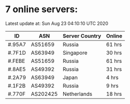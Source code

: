 # 7 online servers:

Latest update at: Sun Aug 23 04:10:10 UTC 2020

| ID | ASN | Server Country | Online |
| -- | --- | -------------- | ------ |
| #.95A7 | AS51659 | Russia | 61 hrs |
| #.7F1D | AS63949 | Singapore | 30 hrs |
| #.FEBE | AS51659 | Russia | 61 hrs |
| #.8AE5 | AS49392 | Russia | 31 hrs |
| #.2A79 | AS63949 | Japan | 4 hrs |
| #.1F2B | AS49392 | Russia | 9 hrs |
| #.770F | AS202425 | Netherlands | 18 hrs |

